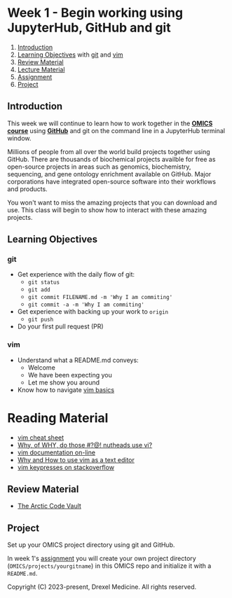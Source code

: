 # Week 1 - Begin working using JupyterHub, GitHub and git

1. [Introduction](#introduction)
2. [Learning Objectives](#learning-objectives) with [git](#git) and [vim](#vim)
3. [Review Material](#review-material)
4. [Lecture Material](OMICS_git.pdf)
5. [Assignment](omics_assignment.md)
6. [Project](#project)

## Introduction

This week we will continue to learn how to work together in the [**OMICS course**](https://github.com/DamLabResources/OMICS)
using [**GitHub**](https://github.com) and git on the command line in a JupyterHub terminal window.

Millions of people from all over the world build projects together using GitHub.
There are thousands of biochemical projects availble for free as open-source projects 
in areas such as genomics, biochemistry, sequencing, and gene ontology enrichment available on GitHub. 
Major corporations have integrated open-source software into their workflows and products.

You won't want to miss the amazing projects that you can download and use.
This class will begin to show how to interact with these amazing projects.

## Learning Objectives
### git
* Get experience with the daily flow of git:
  - `git status`
  - `git add`
  - `git commit FILENAME.md -m 'Why I am commiting'`
  - `git commit -a -m 'Why I am commiting'`
* Get experience with backing up your work to `origin`
  - `git push`
* Do your first pull request (PR)


### vim
* Understand what a README.md conveys:
  - Welcome
  - We have been expecting you
  - Let me show you around
* Know how to navigate [vim basics](images/vim_basics.png)


 
# Reading Material

* [vim cheat sheet](https://vim.rtorr.com/)
* [Why, of WHY, do those #?@! nutheads use vi?](http://www.viemu.com/a-why-vi-vim.html)
* [vim documentation on-line](https://vimdoc.sourceforge.net/htmldoc/usr_toc.html)
* [Why and How to use vim as a text editor](https://mr-destructive.github.io/techstructive-blog/vim-text-editor-ide/)
* [vim keypresses on stackoverflow](https://stackoverflow.com/questions/5400806/what-are-the-most-used-vim-commands-keypresses)
   

## Review Material
 - [The Arctic Code Vault](https://youtu.be/fzI9FNjXQ0o)

## Project

Set up your OMICS project directory using git and GitHub.

In week 1's [assignment](omics_assignment.md) you will create your own
project directory (`OMICS/projects/yourgitname`) in this OMICS repo and
initialize it with a `README.md`.


Copyright (C) 2023-present, Drexel Medicine. All rights reserved.
